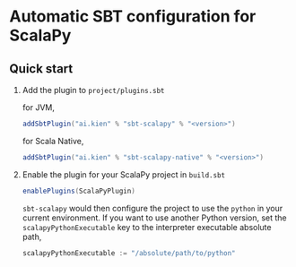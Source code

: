 # Automatic SBT configuration for ScalaPy

## Quick start

1. Add the plugin to `project/plugins.sbt`

    for JVM,

    ```scala
    addSbtPlugin("ai.kien" % "sbt-scalapy" % "<version>")
    ```

    for Scala Native,

    ```scala
    addSbtPlugin("ai.kien" % "sbt-scalapy-native" % "<version>")
    ```

2. Enable the plugin for your ScalaPy project in `build.sbt`

    ```scala
    enablePlugins(ScalaPyPlugin)
    ```

    `sbt-scalapy` would then configure the project to use the `python` in your current environment. If you want to use another Python version, set the `scalapyPythonExecutable` key to the interpreter executable absolute path,

    ```scala
    scalapyPythonExecutable := "/absolute/path/to/python"
    ```
